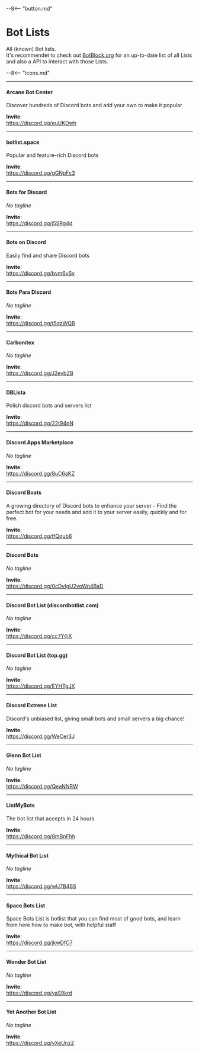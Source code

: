 --8<-- "button.md"

# Bot Lists
All (known) Bot lists.  
It's recommendet to check out [BotBlock.org](../community#botblock) for an up-to-date list of all Lists and also a API to interact with those Lists.

--8<-- "icons.md"

----
#### Arcane Bot Center
Discover hundreds of Discord bots and add your own to make it popular

**Invite**:  
https://discord.gg/euUKDwh

----
#### botlist.space
Popular and feature-rich Discord bots

**Invite**:  
https://discord.gg/gGNpFc3

----
#### Bots for Discord
*No tagline*

**Invite**:  
https://discord.gg/j5SRg4d

----
#### Bots on Discord
Easily find and share Discord bots

**Invite**:  
https://discord.gg/bvm6vSv

----
#### Bots Para Discord
*No tagline*

**Invite**:  
https://discord.gg/t5qzWQB

----
#### Carbonitex
*No tagline*

**Invite**:  
https://discord.gg/J2evbZB

----
#### DBLista
Polish discord bots and servers list

**Invite**:  
https://discord.gg/22t94nN

----
#### Discord Apps Marketplace
*No tagline*

**Invite**:  
https://discord.gg/8uC6aKZ

----
#### Discord Boats
A growing directory of Discord bots to enhance your server - Find the perfect bot for your needs and add it to your server easily, quickly and for free.

**Invite**:  
https://discord.gg/tfQqub6

----
#### Discord Bots
*No tagline*

**Invite**:  
https://discord.gg/0cDvIgU2voWn4BaD

----
#### Discord Bot List (discordbotlist.com)
*No tagline*

**Invite**:  
https://discord.gg/cc7Y4jX

----
#### Discord Bot List (top.gg)
*No tagline*

**Invite**:  
https://discord.gg/EYHTgJX

----
#### Discord Extrene List
Discord's unbiased list, giving small bots and small servers a big chance!

**Invite**:  
https://discord.gg/WeCer3J

----
#### Glenn Bot List
*No tagline*

**Invite**:  
https://discord.gg/QeaNNRW

----
#### ListMyBots
The bot list that accepts in 24 hours

**Invite**:  
https://discord.gg/8mBnFhh

----
#### Mythical Bot List
*No tagline*

**Invite**:  
https://discord.gg/wU7B46S

----
#### Space Bots List
Space Bots List is botlist that you can find most of good bots, and learn from here how to make bot, with helpful staff

**Invite**:  
https://discord.gg/jkwDfC7

----
#### Wonder Bot List
*No tagline*

**Invite**:  
https://discord.gg/yaS9krd

----
#### Yet Another Bot List
*No tagline*

**Invite**:  
https://discord.gg/vXeUnzZ
